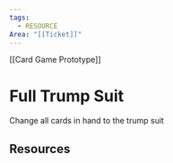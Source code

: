 ```yaml
---
tags:
  - RESOURCE
Area: "[[Ticket]]"
---
```

[[Card Game Prototype]]
# Full Trump Suit
Change all cards in hand to the trump suit

## Resources
